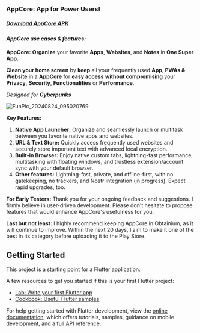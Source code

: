 ### AppCore: App for Power Users! 

##### [Download AppCore APK](https://github.com/iefanx/AppCore/releases)

#### *AppCore use cases & features:* 
**AppCore:** **Organize** your favorite **Apps**, **Websites**, and **Notes** in **One Super App.**

**Clean your home screen** by **keep** all your frequently used **App, PWAs & Website** in a **AppCore** for **easy access** **without compromising** your **Privacy**, **Security**, **Functionalities** or **Performance**. 

*Designed for **Cyberpunks***

![FunPic_20240824_095020769](https://github.com/user-attachments/assets/ef5cb24c-d0b4-46f3-bdd3-11603f3b20fc)

**Key Features:**

1. **Native App Launcher:** Organize and seamlessly launch or multitask between you favorite native apps and websites.
2. **URL & Text Store:** Quickly access frequently used websites and securely store important text with advanced local encryption.
3. **Built-in Browser:** Enjoy native custom tabs, lightning-fast performance, multitasking with floating windows, and trustless extension/account sync with your default browser.
4. **Other features:** Lightning-fast, private, and offline-first, with no gatekeeping, no trackers, and Nostr integration (in progress). Expect rapid upgrades, too.

**For Early Testers:** Thank you for your ongoing feedback and suggestions. I firmly believe in user-driven development. Please don't hesitate to propose features that would enhance AppCore's usefulness for you.

**Last but not least:** I highly recommend keeping AppCore in Obtainium, as it will continue to improve. Within the next 20 days, I aim to make it one of the best in its category before uploading it to the Play Store.

## Getting Started

This project is a starting point for a Flutter application.

A few resources to get you started if this is your first Flutter project:

- [Lab: Write your first Flutter app](https://docs.flutter.dev/get-started/codelab)
- [Cookbook: Useful Flutter samples](https://docs.flutter.dev/cookbook)

For help getting started with Flutter development, view the
[online documentation](https://docs.flutter.dev/), which offers tutorials,
samples, guidance on mobile development, and a full API reference.
